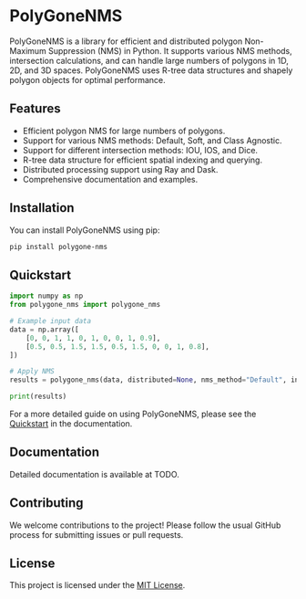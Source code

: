 # PolyGoneNMS

PolyGoneNMS is a library for efficient and distributed polygon Non-Maximum Suppression (NMS) in Python. It supports various NMS methods, intersection calculations, and can handle large numbers of polygons in 1D, 2D, and 3D spaces. PolyGoneNMS uses R-tree data structures and shapely polygon objects for optimal performance.

## Features
- Efficient polygon NMS for large numbers of polygons.
- Support for various NMS methods: Default, Soft, and Class Agnostic.
- Support for different intersection methods: IOU, IOS, and Dice.
- R-tree data structure for efficient spatial indexing and querying.
- Distributed processing support using Ray and Dask.
- Comprehensive documentation and examples.

## Installation

You can install PolyGoneNMS using pip:

```bash
pip install polygone-nms
```

## Quickstart

```python
import numpy as np
from polygone_nms import polygone_nms

# Example input data
data = np.array([
    [0, 0, 1, 1, 0, 1, 0, 0, 1, 0.9],
    [0.5, 0.5, 1.5, 1.5, 0.5, 1.5, 0, 0, 1, 0.8],
])

# Apply NMS
results = polygone_nms(data, distributed=None, nms_method="Default", intersection_method="IOU")

print(results)
```

For a more detailed guide on using PolyGoneNMS, please see the [Quickstart](https://www.example.com/) in the documentation.

## Documentation

Detailed documentation is available at TODO.

## Contributing

We welcome contributions to the project! Please follow the usual GitHub process for submitting issues or pull requests.

## License

This project is licensed under the [MIT License](https://fossa.com/blog/open-source-licenses-101-mit-license/).
